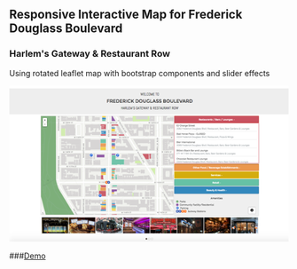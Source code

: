 ## Responsive Interactive Map for Frederick Douglass Boulevard
### Harlem's Gateway & Restaurant Row

Using rotated leaflet map with bootstrap components and slider effects

<kbd><a href="https://livenlulu.github.io/fdbs2/debug/rotate/fdbs.html"><img src="debug/rotate/img/fdbs2.png" style="max-width:100%;"/></a></kbd><br>

###[Demo](https://livenlulu.github.io/fdbs2/debug/rotate/fdbs.html)